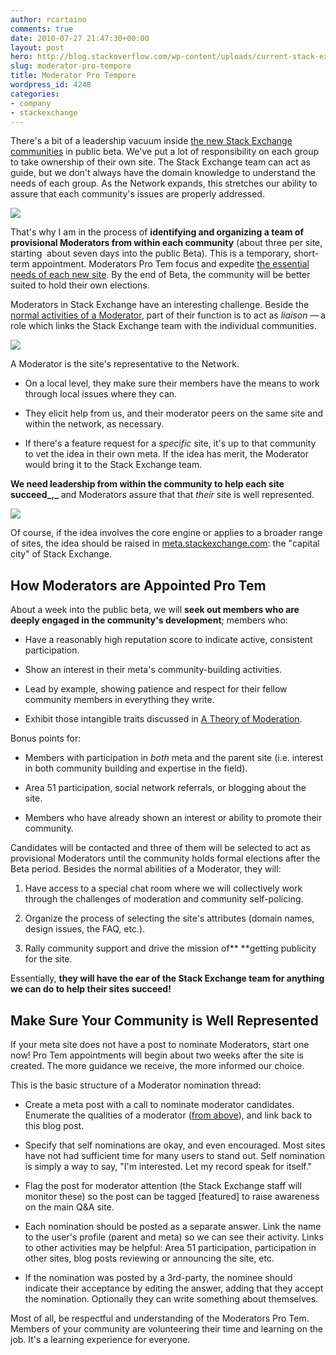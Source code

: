 ```yaml
---
author: rcartaino
comments: true
date: 2010-07-27 21:47:30+00:00
layout: post
hero: http://blog.stackoverflow.com/wp-content/uploads/current-stack-exchange-2-public-betas.png
slug: moderator-pro-tempore
title: Moderator Pro Tempore
wordpress_id: 4248
categories:
- company
- stackexchange
---
```


There's a bit of a leadership vacuum inside [the new Stack Exchange communities](http://area51.stackexchange.com/) in public beta. We've put a lot of responsibility on each group to take ownership of their own site. The Stack Exchange team can act as guide, but we don't always have the domain knowledge to understand the needs of each group. As the Network expands, this stretches our ability to assure that each community's issues are properly addressed.

[![](http://blog.stackoverflow.com/wp-content/uploads/current-stack-exchange-2-public-betas.png)](http://stackexchange.com)

That's why I am in the process of **identifying and organizing a team of provisional Moderators from within each community** (about three per site, starting  about seven days into the public Beta). This is a temporary, short-term appointment. Moderators Pro Tem focus and expedite [the essential needs of each new site](http://blog.stackoverflow.com/2010/07/the-7-essential-meta-questions-of-every-beta/). By the end of Beta, the community will be better suited to hold their own elections.

Moderators in Stack Exchange have an interesting challenge. Beside the [normal activities of a Moderator](http://blog.stackoverflow.com/2009/05/a-theory-of-moderation/), part of their function is to act as _liaison_ — a role which links the Stack Exchange team with the individual communities.

![](/blog/images/wordpress/se-2-moderator.png)

A Moderator is the site's representative to the Network.



	
  * On a local level, they make sure their members have the means to work through local issues where they can.

	
  * They elicit help from us, and their moderator peers on the same site and within the network, as necessary.

	
  * If there's a feature request for a _specific_ site, it's up to that community to vet the idea in their own meta. If the idea has merit, the Moderator would bring it to the Stack Exchange team.


**We need leadership from within the community to help each site succeed_,_** and Moderators assure that that _their_ site is well represented.

![](/blog/images/wordpress/leadership.jpg)

Of course, if the idea involves the core engine or applies to a broader range of sites, the idea should be raised in [meta.stackexchange.com](http://meta.stackexchange.com/): the "capital city" of Stack Exchange.


## How Moderators are Appointed Pro Tem


About a week into the public beta, we will **seek out members who are deeply engaged in the community's development**; members who:



	
  * Have a reasonably high reputation score to indicate active, consistent participation.

	
  * Show an interest in their meta's community-building activities.

	
  * Lead by example, showing patience and respect for their fellow community members in everything they write.

	
  * Exhibit those intangible traits discussed in [A Theory of Moderation](../2009/05/a-theory-of-moderation/).


Bonus points for:

	
  * Members with participation in _both_ meta and the parent site (i.e. interest in both community building and expertise in the field).

	
  * Area 51 participation, social network referrals, or blogging about the site.

	
  * Members who have already shown an interest or ability to promote their community.


Candidates will be contacted and three of them will be selected to act as provisional Moderators until the community holds formal elections after the Beta period. Besides the normal abilities of a Moderator, they will:

	
  1. Have access to a special chat room where we will collectively work through the challenges of moderation and community self-policing.

	
  2. Organize the process of selecting the site's attributes (domain names, design issues, the FAQ, etc.).

	
  3. Rally community support and drive the mission of** **getting publicity for the site.


Essentially, **they will have the ear of the Stack Exchange team for anything we can do to help their sites succeed!**


## Make Sure Your Community is Well Represented


If your meta site does not have a post to nominate Moderators, start one now! Pro Tem appointments will begin about two weeks after the site is created. The more guidance we receive, the more informed our choice.

This is the basic structure of a Moderator nomination thread:



	
  * Create a meta post with a call to nominate moderator candidates. Enumerate the qualities of a moderator ([from above](http://blog.stackoverflow.com/2010/07/moderator-pro-tempore/#moderators)), and link back to this blog post.

	
  * Specify that self nominations are okay, and even encouraged. Most sites have not had sufficient time for many users to stand out. Self nomination is simply a way to say, "I'm interested. Let my record speak for itself."

	
  * Flag the post for moderator attention (the Stack Exchange staff will monitor these) so the post can be tagged [featured] to raise awareness on the main Q&A site.

	
  * Each nomination should be posted as a separate answer. Link the name to the user's profile (parent and meta) so we can see their activity. Links to other activities may be helpful: Area 51 participation, participation in other sites, blog posts reviewing or announcing the site, etc.

	
  * If the nomination was posted by a 3rd-party, the nominee should indicate their acceptance by editing the answer, adding that they accept the nomination. Optionally they can write something about themselves.


Most of all, be respectful and understanding of the Moderators Pro Tem. Members of your community are volunteering their time and learning on the job. It's a learning experience for everyone.
